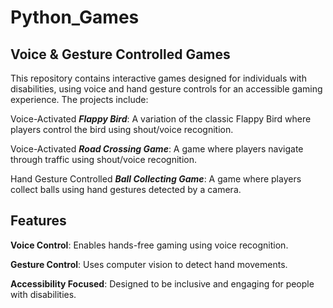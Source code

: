 # Python_Games

## Voice & Gesture Controlled Games

This repository contains interactive games designed for individuals with disabilities, using voice and hand gesture controls for an accessible gaming experience. The projects include:

Voice-Activated ***Flappy Bird***: A variation of the classic Flappy Bird where players control the bird using shout/voice recognition.

Voice-Activated ***Road Crossing Game***: A game where players navigate through traffic using shout/voice recognition.

Hand Gesture Controlled ***Ball Collecting Game***: A game where players collect balls using hand gestures detected by a camera.

## Features

**Voice Control**: Enables hands-free gaming using voice recognition.

**Gesture Control**: Uses computer vision to detect hand movements.

**Accessibility Focused**: Designed to be inclusive and engaging for people with disabilities.
